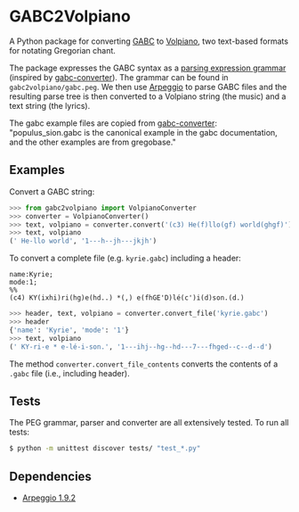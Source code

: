 GABC2Volpiano
=============

A Python package for converting 
[GABC](http://gregorio-project.github.io/gabc/index.html) 
to [Volpiano](http://www.fawe.de/volpiano/), two text-based formats for 
notating Gregorian chant.

The package expresses the GABC syntax as a [parsing expression grammar](
https://en.wikipedia.org/wiki/Parsing_expression_grammar)
(inspired by [gabc-converter](https://github.com/saybaar/gabc-converter)).
The grammar can be found in `gabc2volpiano/gabc.peg`. We then use 
[Arpeggio](http://textx.github.io/Arpeggio) to parse GABC files and the 
resulting parse tree is then converted to a Volpiano string (the music) and 
a text string (the lyrics). 

The gabc example files are copied from 
[gabc-converter](https://github.com/saybaar/gabc-converter): 
"populus_sion.gabc is the canonical example in the gabc documentation, 
and the other examples are from gregobase."

Examples
--------

Convert a GABC string:

```python
>>> from gabc2volpiano import VolpianoConverter
>>> converter = VolpianoConverter()
>>> text, volpiano = converter.convert('(c3) He(f)llo(gf) world(ghgf)')
>>> text, volpiano
(' He-llo world', '1---h--jh---jkjh')
```

To convert a complete file (e.g. `kyrie.gabc`) including a header:
```gabc
name:Kyrie;
mode:1;
%%
(c4) KY(ixhi)ri(hg)e(hd..) *(,) e(fhGE'D)lé(c')i(d)son.(d.)
```

```python
>>> header, text, volpiano = converter.convert_file('kyrie.gabc')
>>> header
{'name': 'Kyrie', 'mode': '1'}
>>> text, volpiano
(' KY-ri-e * e-lé-i-son.', '1---ihj--hg--hd---7---fhged--c--d--d')
```

The method `converter.convert_file_contents` converts the contents 
of a `.gabc` file (i.e., including header).

Tests
-----

The PEG grammar, parser and converter are all extensively tested.
To run all tests:

```bash
$ python -m unittest discover tests/ "test_*.py" 
```

Dependencies
------------

- [Arpeggio 1.9.2](http://textx.github.io/Arpeggio)